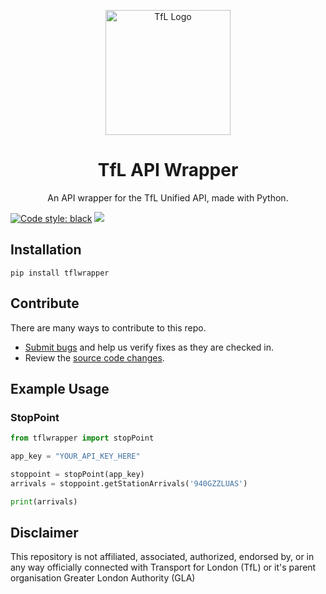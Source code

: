 <p align="center">
    <img width="200" src="https://blog.tfl.gov.uk/wp-content/uploads/2018/05/cropped-logo_roundel-2.png" alt="TfL Logo">
    <h1 align="center">TfL API Wrapper</h1>
    <p align="center">An API wrapper for the TfL Unified API, made with Python.</p>
</p>

[![Code style: black](https://img.shields.io/badge/code%20style-black-000000.svg)](https://github.com/psf/black)
[![](https://img.shields.io/github/issues/ZackaryH8/tfl-api-wrapper-py)](https://github.com/ZackaryH8/tfl-api-wrapper-py/issues)


## Installation
```
pip install tflwrapper
```

## Contribute

There are many ways to contribute to this repo.
* [Submit bugs](https://github.com/ZackaryH8/tfl-api-wrapper-py/issues) and help us verify fixes as they are checked in.
* Review the [source code changes](https://github.com/ZackaryH8/tfl-api-wrapper-py/pulls).

## Example Usage

### StopPoint

```py
from tflwrapper import stopPoint

app_key = "YOUR_API_KEY_HERE"

stoppoint = stopPoint(app_key)
arrivals = stoppoint.getStationArrivals('940GZZLUAS')

print(arrivals)
```

## Disclaimer
This repository is not affiliated, associated, authorized, endorsed by, or in any way officially connected with Transport for London (TfL) or it's parent organisation Greater London Authority (GLA)
